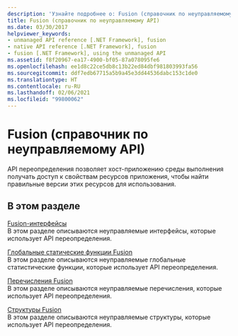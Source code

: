 ```yaml
---
description: 'Узнайте подробнее о: Fusion (справочник по неуправляемому API)'
title: Fusion (справочник по неуправляемому API)
ms.date: 03/30/2017
helpviewer_keywords:
- unmanaged API reference [.NET Framework], fusion
- native API reference [.NET Framework], fusion
- fusion [.NET Framework], using the unmanaged API
ms.assetid: f8f20967-ea17-4900-bf05-87a078095fe6
ms.openlocfilehash: ee1d8c22ce5db8c13b22ed84dbf981803993fa56
ms.sourcegitcommit: ddf7edb67715a5b9a45e3dd44536dabc153c1de0
ms.translationtype: HT
ms.contentlocale: ru-RU
ms.lasthandoff: 02/06/2021
ms.locfileid: "99800062"
---
```

# <a name="fusion-unmanaged-api-reference"></a>Fusion (справочник по неуправляемому API)

API переопределения позволяет хост-приложению среды выполнения получать доступ к свойствам ресурсов приложения, чтобы найти правильные версии этих ресурсов для использования.  
  
## <a name="in-this-section"></a>В этом разделе  

 [Fusion-интерфейсы](fusion-interfaces.md)  
 В этом разделе описываются неуправляемые интерфейсы, которые использует API переопределения.  
  
 [Глобальные статические функции Fusion](fusion-global-static-functions.md)  
 В этом разделе описываются неуправляемые глобальные статистические функции, которые использует API переопределения.  
  
 [Перечисления Fusion](fusion-enumerations.md)  
 В этом разделе описываются неуправляемые перечисления, которые использует API переопределения.  
  
 [Структуры Fusion](fusion-structures.md)  
 В этом разделе описываются неуправляемые структуры, которые использует API переопределения.
